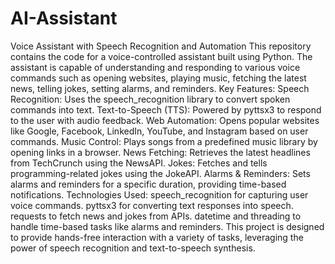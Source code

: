 # AI-Assistant
 Voice Assistant with Speech Recognition and Automation  This repository contains the code for a voice-controlled assistant built using Python. The assistant is capable of understanding and responding to various voice commands such as opening websites, playing music, fetching the latest news, telling jokes, setting alarms, and reminders.  Key Features:  Speech Recognition: Uses the speech_recognition library to convert spoken commands into text. Text-to-Speech (TTS): Powered by pyttsx3 to respond to the user with audio feedback. Web Automation: Opens popular websites like Google, Facebook, LinkedIn, YouTube, and Instagram based on user commands. Music Control: Plays songs from a predefined music library by opening links in a browser. News Fetching: Retrieves the latest headlines from TechCrunch using the NewsAPI. Jokes: Fetches and tells programming-related jokes using the JokeAPI. Alarms & Reminders: Sets alarms and reminders for a specific duration, providing time-based notifications. Technologies Used:  speech_recognition for capturing user voice commands. pyttsx3 for converting text responses into speech. requests to fetch news and jokes from APIs. datetime and threading to handle time-based tasks like alarms and reminders. This project is designed to provide hands-free interaction with a variety of tasks, leveraging the power of speech recognition and text-to-speech synthesis.
